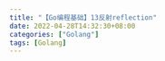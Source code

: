 ```yaml
---
title: "【Go编程基础】13反射reflection"
date: 2022-04-28T14:32:30+08:00
categories: ["Golang"]
tags: [Golang]
---
```

